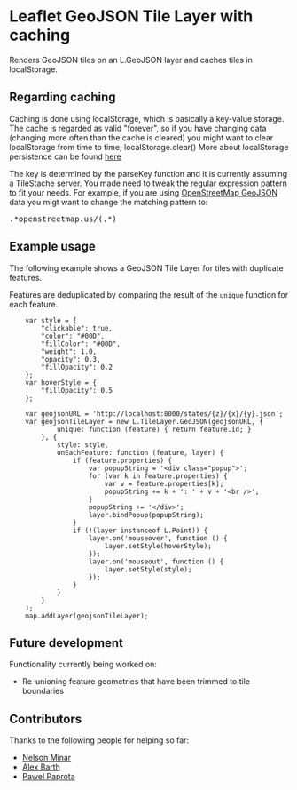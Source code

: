 # Leaflet GeoJSON Tile Layer with caching
Renders GeoJSON tiles on an L.GeoJSON layer and caches tiles in localStorage.

## Regarding caching
Caching is done using localStorage, which is basically a key-value storage.
The cache is regarded as valid "forever", so if you have changing data (changing more often than the cache is cleared) you might want to clear localStorage from time to time; localStorage.clear()
More about localStorage persistence can be found [here](http://stackoverflow.com/questions/9948284/how-persistent-is-localstorage)

The key is determined by the parseKey function and it is currently assuming a TileStache server. You made need to tweak the regular expression pattern to fit your needs.
For example, if you are using [OpenStreetMap GeoJSON](http://openstreetmap.us/~migurski/vector-datasource/) data you migt want to change the matching pattern to:
<pre>
.*openstreetmap.us/(.*)
</pre>

## Example usage
The following example shows a GeoJSON Tile Layer for tiles with duplicate features.

Features are deduplicated by comparing the result of the `unique` function for each feature.

        var style = {
            "clickable": true,
            "color": "#00D",
            "fillColor": "#00D",
            "weight": 1.0,
            "opacity": 0.3,
            "fillOpacity": 0.2
        };
        var hoverStyle = {
            "fillOpacity": 0.5
        };

        var geojsonURL = 'http://localhost:8000/states/{z}/{x}/{y}.json';
        var geojsonTileLayer = new L.TileLayer.GeoJSON(geojsonURL, {
                unique: function (feature) { return feature.id; }
            }, {
                style: style,
                onEachFeature: function (feature, layer) {
                    if (feature.properties) {
                        var popupString = '<div class="popup">';
                        for (var k in feature.properties) {
                            var v = feature.properties[k];
                            popupString += k + ': ' + v + '<br />';
                        }
                        popupString += '</div>';
                        layer.bindPopup(popupString);
                    }
                    if (!(layer instanceof L.Point)) {
                        layer.on('mouseover', function () {
                            layer.setStyle(hoverStyle);
                        });
                        layer.on('mouseout', function () {
                            layer.setStyle(style);
                        });
                    }
                }
            }
        );
        map.addLayer(geojsonTileLayer);


## Future development
Functionality currently being worked on:
* Re-unioning feature geometries that have been trimmed to tile boundaries

## Contributors
Thanks to the following people for helping so far:

* [Nelson Minar](https://github.com/NelsonMinar)
* [Alex Barth](https://github.com/lxbarth)
* [Pawel Paprota](https://github.com/ppawel)
